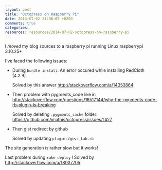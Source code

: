 ```yaml
---
layout: post
title: "Octopress on Raspberry Pi"
date: 2014-07-02 21:36:07 +0200
comments: true
categories: 
resources: resources/2014-07-02-octopress-on-raspberry-pi
---
```


I *moved* my blog sources to a raspberry pi running Linux raspberrypi 3.10.25+

I've faced the following issues:

* During `bundle install`: An error occured while installing RedCloth (4.2.9)

    Solved by this answer http://stackoverflow.com/a/14353864

* Then problem with pygments_code like in http://stackoverflow.com/questions/16517144/why-the-pygments-code-rb-plugin-is-breaking
  
    Solved by deleting `.pygments_cache` folder: https://github.com/imathis/octopress/issues/1427

* Then gist redirect by github
    
    Solved by updating `plugins/gist_tab.rb`

The site generation is rather slow but it works!


Last problem during `rake deploy` !
Solved by http://stackoverflow.com/a/18037705


